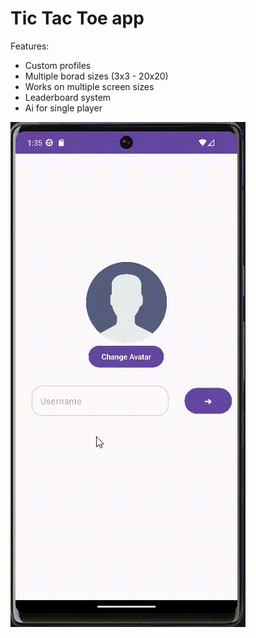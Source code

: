 # Tic Tac Toe app

Features:
- Custom profiles
- Multiple borad sizes (3x3 - 20x20)
- Works on multiple screen sizes
- Leaderboard system
- Ai for single player

![Gameplay Demo](GameplayDemo.gif)
